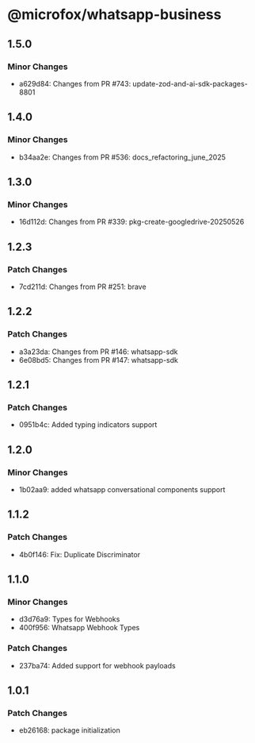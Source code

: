 # @microfox/whatsapp-business

## 1.5.0

### Minor Changes

- a629d84: Changes from PR #743: update-zod-and-ai-sdk-packages-8801

## 1.4.0

### Minor Changes

- b34aa2e: Changes from PR #536: docs_refactoring_june_2025

## 1.3.0

### Minor Changes

- 16d112d: Changes from PR #339: pkg-create-googledrive-20250526

## 1.2.3

### Patch Changes

- 7cd211d: Changes from PR #251: brave

## 1.2.2

### Patch Changes

- a3a23da: Changes from PR #146: whatsapp-sdk
- 6e08bd5: Changes from PR #147: whatsapp-sdk

## 1.2.1

### Patch Changes

- 0951b4c: Added typing indicators support

## 1.2.0

### Minor Changes

- 1b02aa9: added whatsapp conversational components support

## 1.1.2

### Patch Changes

- 4b0f146: Fix: Duplicate Discriminator

## 1.1.0

### Minor Changes

- d3d76a9: Types for Webhooks
- 400f956: Whatsapp Webhook Types

### Patch Changes

- 237ba74: Added support for webhook payloads

## 1.0.1

### Patch Changes

- eb26168: package initialization
